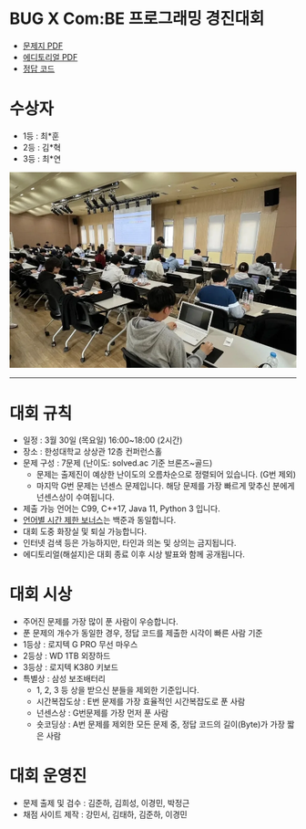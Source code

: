 # BUG X Com:BE 프로그래밍 경진대회

- [문제지 PDF](docs/문제지.pdf)
- [에디토리얼 PDF](docs/에디토리얼.pdf)
- [정답 코드](https://github.com/HSU-CSE/hsupc-2023-1/tree/main/solutions)

# 수상자
- 1등 : 최*훈
- 2등 : 김*혁
- 3등 : 최*연

![image](/assets/image.png)


---

# 대회 규칙

- 일정 : 3월 30일 (목요일) 16:00~18:00 (2시간)
- 장소 : 한성대학교 상상관 12층 컨퍼런스홀
- 문제 구성 : 7문제 (난이도: solved.ac 기준 브론즈~골드)
    - 문제는 출제진이 예상한 난이도의 오름차순으로 정렬되어 있습니다. (G번 제외)
    - 마지막 G번 문제는 넌센스 문제입니다. 해당 문제를 가장 빠르게 맞추신 분에게 넌센스상이 수여됩니다.
- 제출 가능 언어는 C99, C++17, Java 11, Python 3 입니다.
- [언어별 시간 제한 보너스](https://help.acmicpc.net/language/info)는 백준과 동일합니다.
- 대회 도중 화장실 및 퇴실 가능합니다.
- 인터넷 검색 등은 가능하지만, 타인과 의논 및 상의는 금지됩니다.
- 에디토리얼(해설지)은 대회 종료 이후 시상 발표와 함께 공개됩니다.

# 대회 시상

- 주어진 문제를 가장 많이 푼 사람이 우승합니다.
- 푼 문제의 개수가 동일한 경우, 정답 코드를 제출한 시각이 빠른 사람 기준
- 1등상 : 로지텍 G PRO 무선 마우스
- 2등상 : WD 1TB 외장하드
- 3등상 : 로지텍 K380 키보드
- 특별상 : 삼성 보조배터리
    - 1, 2, 3 등 상을 받으신 분들을 제외한 기준입니다.
    - 시간복잡도상 : E번 문제를 가장 효율적인 시간복잡도로 푼 사람
    - 넌센스상 : G번문제를 가장 먼저 푼 사람
    - 숏코딩상 : A번 문제를 제외한 모든 문제 중, 정답 코드의 길이(Byte)가 가장 짧은 사람

# 대회 운영진

- 문제 출제 및 검수 : 김준하, 김희성, 이경민, 박정근
- 채점 사이트 제작 : 강민서, 김태하, 김준하, 이경민
